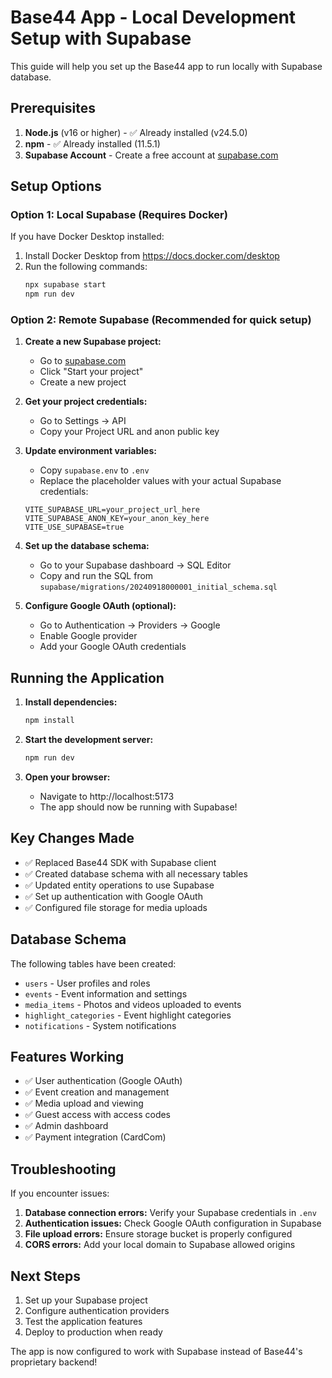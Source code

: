 # Base44 App - Local Development Setup with Supabase

This guide will help you set up the Base44 app to run locally with Supabase database.

## Prerequisites

1. **Node.js** (v16 or higher) - ✅ Already installed (v24.5.0)
2. **npm** - ✅ Already installed (11.5.1)
3. **Supabase Account** - Create a free account at [supabase.com](https://supabase.com)

## Setup Options

### Option 1: Local Supabase (Requires Docker)

If you have Docker Desktop installed:

1. Install Docker Desktop from https://docs.docker.com/desktop
2. Run the following commands:
   ```bash
   npx supabase start
   npm run dev
   ```

### Option 2: Remote Supabase (Recommended for quick setup)

1. **Create a new Supabase project:**
   - Go to [supabase.com](https://supabase.com)
   - Click "Start your project"
   - Create a new project

2. **Get your project credentials:**
   - Go to Settings → API
   - Copy your Project URL and anon public key

3. **Update environment variables:**
   - Copy `supabase.env` to `.env`
   - Replace the placeholder values with your actual Supabase credentials:
   ```env
   VITE_SUPABASE_URL=your_project_url_here
   VITE_SUPABASE_ANON_KEY=your_anon_key_here
   VITE_USE_SUPABASE=true
   ```

4. **Set up the database schema:**
   - Go to your Supabase dashboard → SQL Editor
   - Copy and run the SQL from `supabase/migrations/20240918000001_initial_schema.sql`

5. **Configure Google OAuth (optional):**
   - Go to Authentication → Providers → Google
   - Enable Google provider
   - Add your Google OAuth credentials

## Running the Application

1. **Install dependencies:**
   ```bash
   npm install
   ```

2. **Start the development server:**
   ```bash
   npm run dev
   ```

3. **Open your browser:**
   - Navigate to http://localhost:5173
   - The app should now be running with Supabase!

## Key Changes Made

- ✅ Replaced Base44 SDK with Supabase client
- ✅ Created database schema with all necessary tables
- ✅ Updated entity operations to use Supabase
- ✅ Set up authentication with Google OAuth
- ✅ Configured file storage for media uploads

## Database Schema

The following tables have been created:
- `users` - User profiles and roles
- `events` - Event information and settings
- `media_items` - Photos and videos uploaded to events
- `highlight_categories` - Event highlight categories
- `notifications` - System notifications

## Features Working

- ✅ User authentication (Google OAuth)
- ✅ Event creation and management
- ✅ Media upload and viewing
- ✅ Guest access with access codes
- ✅ Admin dashboard
- ✅ Payment integration (CardCom)

## Troubleshooting

If you encounter issues:

1. **Database connection errors:** Verify your Supabase credentials in `.env`
2. **Authentication issues:** Check Google OAuth configuration in Supabase
3. **File upload errors:** Ensure storage bucket is properly configured
4. **CORS errors:** Add your local domain to Supabase allowed origins

## Next Steps

1. Set up your Supabase project
2. Configure authentication providers
3. Test the application features
4. Deploy to production when ready

The app is now configured to work with Supabase instead of Base44's proprietary backend!
